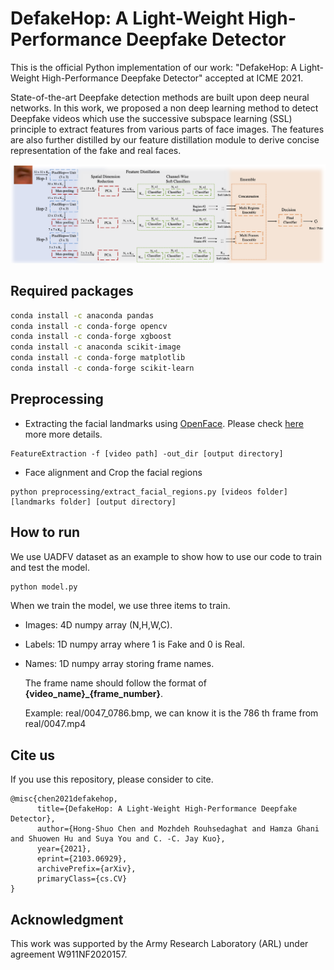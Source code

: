 # DefakeHop: A Light-Weight High-Performance Deepfake Detector

This is the official Python implementation of our work: "DefakeHop: A Light-Weight High-Performance Deepfake Detector" accepted at ICME 2021.

State-of-the-art Deepfake detection methods are built upon deep neural networks. In this work, we proposed a non deep learning method to detect Deepfake videos which use the successive subspace learning (SSL) principle to extract features from various parts of face images. The features are also further distilled by our feature distillation module to derive concise representation of the fake and real faces.

![Framework](img/framework.png)

## Required packages
```bash
conda install -c anaconda pandas 
conda install -c conda-forge opencv
conda install -c conda-forge xgboost
conda install -c anaconda scikit-image
conda install -c conda-forge matplotlib
conda install -c conda-forge scikit-learn
```

## Preprocessing
- Extracting the facial landmarks using [OpenFace](https://github.com/TadasBaltrusaitis/OpenFace).
Please check [here](https://github.com/TadasBaltrusaitis/OpenFace/wiki/Command-line-arguments) more more details.
```
FeatureExtraction -f [video path] -out_dir [output directory]
```
- Face alignment and Crop the facial regions
```
python preprocessing/extract_facial_regions.py [videos folder] [landmarks folder] [output directory]
```

## How to run
We use UADFV dataset as an example to show how to use our code to train and test the model.
```bash
python model.py
```

When we train the model, we use three items to train.
    
- Images: 4D numpy array (N,H,W,C).
- Labels: 1D numpy array where 1 is Fake and 0 is Real. 
- Names: 1D numpy array storing frame names. 

    The frame name should follow the format of **{video_name}_{frame_number}**. 

    Example: real/0047_0786.bmp, we can know it is the 786 th frame from real/0047.mp4
## Cite us
If you use this repository, please consider to cite.
```
@misc{chen2021defakehop,
      title={DefakeHop: A Light-Weight High-Performance Deepfake Detector}, 
      author={Hong-Shuo Chen and Mozhdeh Rouhsedaghat and Hamza Ghani and Shuowen Hu and Suya You and C. -C. Jay Kuo},
      year={2021},
      eprint={2103.06929},
      archivePrefix={arXiv},
      primaryClass={cs.CV}
}
```
## Acknowledgment
This work was supported by the Army Research Laboratory (ARL) under agreement W911NF2020157.
